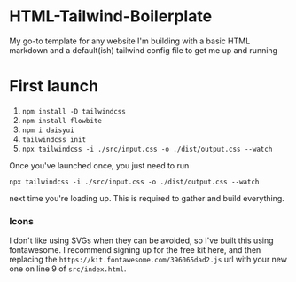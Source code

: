 # HTML-Tailwind-Boilerplate
My go-to template for any website I'm building with a basic HTML markdown and a default(ish) tailwind config file to get me up and running

# First launch
1. `npm install -D tailwindcss`
2. `npm install flowbite`
3.  `npm i daisyui`
3.  `tailwindcss init`
4. `npx tailwindcss -i ./src/input.css -o ./dist/output.css --watch`

Once you've launched once, you just need to run 
```
npx tailwindcss -i ./src/input.css -o ./dist/output.css --watch
``` 
next time you're loading up. This is required to gather and build everything.

### Icons
I don't like using SVGs when they can be avoided, so I've built this using fontawesome. I recommend signing up for the free kit here, and then replacing the `https://kit.fontawesome.com/396065dad2.js` url with your new one on line 9 of `src/index.html`.
